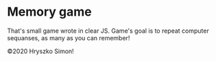 # Memory game

That's small game wrote in clear JS. Game's goal is to repeat computer sequanses, as many as you can remember!

&copy;2020 Hryszko Simon!
